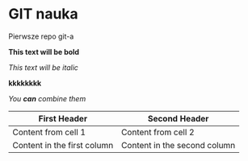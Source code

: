 # GIT nauka

Pierwsze repo git-a

**This text will be bold**

*This text will be italic*

**kkkkkkkk**

_You **can** combine them_

First Header | Second Header
------------ | -------------
Content from cell 1 | Content from cell 2
Content in the first column | Content in the second column
